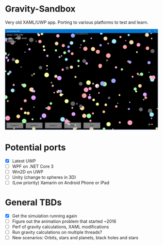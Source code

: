 # Gravity-Sandbox
Very old XAML/UWP app. Porting to various platforms to test and learn.


![Screenshot of UWP app](Images/UWP-Screenshot.png)

# Potential ports
- [x] Latest UWP
- [ ] WPF on .NET Core 3
- [ ] Win2D on UWP
- [ ] Unity (change to spheres in 3D)
- [ ] (Low priority) Xamarin on Android Phone or iPad

# General TBDs
- [x] Get the simulation running again
- [ ] Figure out the animation problem that started ~2016
- [ ] Perf of gravity calculations, XAML modifications
- [ ] Run gravity calculations on multiple threads?
- [ ] New scenarios: Orbits, stars and planets, black holes and stars
